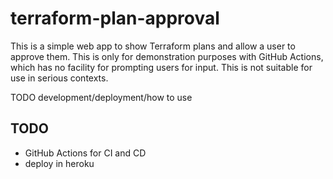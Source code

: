 # terraform-plan-approval

This is a simple web app to show Terraform plans and allow a user to approve them. This is only for demonstration purposes with GitHub Actions, which has no facility for prompting users for input. This is not suitable for use in serious contexts.

TODO development/deployment/how to use

## TODO

* GitHub Actions for CI and CD
* deploy in heroku
